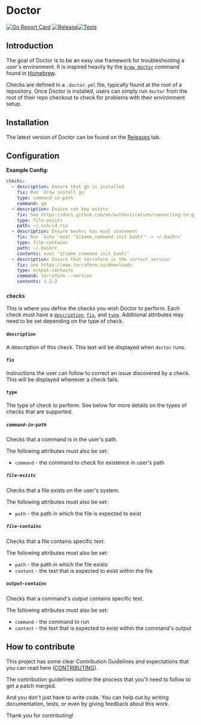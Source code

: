 # Doctor

[![Go Report Card](https://goreportcard.com/badge/github.com/cjonesy/doctor)](https://goreportcard.com/report/github.com/cjonesy/doctor) [![Release](https://img.shields.io/github/release/cjonesy/doctor.svg)](https://github.com/cjonesy/doctor/releases/latest)[![Tests](https://github.com/cjonesy/doctor/actions/workflows/tests.yml/badge.svg)](https://github.com/cjonesy/doctor/actions/workflows/tests.yml)

## Introduction

The goal of Doctor is to be an easy use framework for troubleshooting a user's
environment. It is inspired heavily by the [`brew doctor`](https://docs.brew.sh/Manpage#doctor-dr---list-checks---audit-debug-diagnostic_check-)
command found in [Homebrew](https://brew.sh/).

Checks are defined in a `.doctor.yml` file, typically found at the root of a
repository. Once Doctor is installed, users can simply run `doctor` from the
root of their repo checkout to check for problems with their environment setup.

## Installation

The latest version of Doctor can be found on the
[Releases](https://github.com/cjonesy/doctor/releases) tab.

## Configuration

**Example Config:**

```yaml
checks:
  - description: Ensure that go is installed
    fix: Run `brew install go`
    type: command-in-path
    command: go
  - description: Ensure ssh key exists
    fix: See https://docs.github.com/en/authentication/connecting-to-github-with-ssh/generating-a-new-ssh-key-and-adding-it-to-the-ssh-agent
    type: file-exists
    path: ~/.ssh/id_rsa
  - description: Ensure bashrc has eval statement
    fix: Run `echo 'eval "$(some_command init bash)"' > ~/.bashrc`
    type: file-contains
    path: ~/.bashrc
    contents: eval "$(some_command init bash)"
  - description: Ensure that terraform is the correct version
    fix: See https://www.terraform.io/downloads
    type: output-contains
    command: terraform --version
    contents: 1.2.2
```

### `checks`

This is where you define the checks you wish Doctor to perform. Each check must
have a [`description`](#description), [`fix`](#fix), and [`type`](#type).
Additional attributes may need to be set depending on the type of check.

#### `description`

A description of this check. This text will be displayed when `doctor` runs.

#### `fix`

Instructions the user can follow to correct an issue discovered by a check. This
will be displayed whenever a check fails.

#### `type`

The type of check to perform. See below for more details on the types of checks
that are supported.

##### `command-in-path`

Checks that a command is in the user's path.

The following attributes must also be set:

- `command` - the command to check for existence in user's path

##### `file-exists`

Checks that a file exists on the user's system.

The following attributes must also be set:

- `path` - the path in which the file is expected to exist

##### `file-contains`

Checks that a file contains specific text.

The following attributes must also be set:

- `path` - the path in which the file exists
- `content` - the text that is expected to exist within the file

##### `output-contains`

Checks that a command's output contains specific text.

The following attributes must also be set:

- `command` - the command to run
- `content` - the text that is expected to exist within the command's output

## How to contribute

This project has some clear Contribution Guidelines and expectations that you
can read here ([CONTRIBUTING](CONTRIBUTING.md)).

The contribution guidelines outline the process that you'll need to follow to
get a patch merged.

And you don't just have to write code. You can help out by writing
documentation, tests, or even by giving feedback about this work.

Thank you for contributing!
